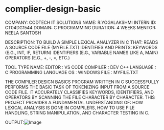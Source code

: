 # complier-design-basic
COMPANY: CODTECH IT SOLUTIONS
NAME: R.YOGALAKSHMI
INTERN ID: CT04DG1544
DOMAIN: C PROGRAMMING
DURATION: 4 WEEKS
MENTOR: NEELA SANTOSH

DESCRIPTION: TO BUILD A SIMPLE LEXICAL ANALYZER IN C THAT:
READS A SOURCE CODE FILE (MYFILE.TXT)
IDENTIFIES AND PRINTS:
KEYWORDS (E.G., INT, IF, RETURN)
IDENTIFIERS (E.G., VARIABLE NAMES LIKE A, MAIN)
OPERATORS (E.G., +, -, =, ETC.)

TOOL TYPE NAME:
EDITOR : VS CODE
COMPILER : DEV C++
LANGUAGE : C PROGRAMMING LANGUAGE
OS : WINDOWS
FILE : MYFILE.TXT

THE COMPILER DESIGN BASICS PROGRAM WRITTEN IN C SUCCESSFULLY PERFORMS THE BASIC TASK OF TOKENIZING INPUT FROM A SOURCE CODE FILE. IT ACCURATELY CLASSIFIES KEYWORDS, IDENTIFIERS, AND OPERATORS BY SCANNING THE FILE CHARACTER BY CHARACTER. THIS PROJECT PROVIDES A FUNDAMENTAL UNDERSTANDING OF:
HOW LEXICAL ANALYSIS IS DONE IN COMPILERS,
HOW TO USE FILE HANDLING, STRING MANIPULATION, AND CHARACTER TESTING IN C.

OUTPUT:![Image](https://github.com/user-attachments/assets/10de8475-2086-46d1-813e-99d8cf19bb1a)
